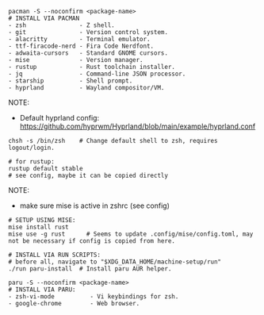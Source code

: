 ```
pacman -S --noconfirm <package-name>
# INSTALL VIA PACMAN
- zsh               - Z shell.
- git               - Version control system.
- alacritty         - Terminal emulator.
- ttf-firacode-nerd - Fira Code Nerdfont.
- adwaita-cursors   - Standard GNOME cursors.
- mise              - Version manager.
- rustup            - Rust toolchain installer.
- jq                - Command-line JSON processor.
- starship          - Shell prompt.
- hyprland          - Wayland compositor/VM.
```

NOTE:
- Default hyprland config: https://github.com/hyprwm/Hyprland/blob/main/example/hyprland.conf

```
chsh -s /bin/zsh    # Change default shell to zsh, requires logout/login.
```

```
# for rustup:
rustup default stable
# see config, maybe it can be copied directly
```

NOTE:
- make sure mise is active in zshrc (see config)

```
# SETUP USING MISE:
mise install rust
mise use -g rust      # Seems to update .config/mise/config.toml, may not be necessary if config is copied from here.
```

```
# INSTALL VIA RUN SCRIPTS:
# before all, navigate to "$XDG_DATA_HOME/machine-setup/run"
./run paru-install  # Install paru AUR helper.
```

```
paru -S --noconfirm <package-name>
# INSTALL VIA PARU:
- zsh-vi-mode          - Vi keybindings for zsh.
- google-chrome        - Web browser.
```


